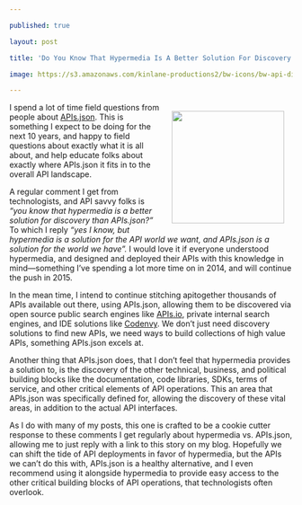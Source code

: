 ---
published: true
layout: post
title: 'Do You Know That Hypermedia Is A Better Solution For Discovery Than APIs.json?'
image: https://s3.amazonaws.com/kinlane-productions2/bw-icons/bw-api-discovery.png
---

<p><a href="http://discovery.apievangelist.com/"><img style="padding: 15px;" src="https://s3.amazonaws.com/kinlane-productions2/bw-icons/bw-api-discovery.png" alt="" width="200" align="right" /></a>
<p>I spend a lot of time field questions from people about <a href="http://apisjson.org/">APIs.json</a>. This is something I expect to be doing for the next 10 years, and happy to field questions about exactly what it is all about, and help educate folks about exactly where APIs.json it fits in to the overall API landscape.
<p>A regular comment I get from technologists, and API savvy folks is <em>&ldquo;you know that hypermedia is a better solution for discovery than APIs.json?&rdquo; </em>To which I reply <em>&ldquo;yes I know, but hypermedia is a solution for the API world we want, and APIs.json is a solution for the world we have&rdquo;.</em> I would love it if everyone understood hypermedia, and designed and deployed their APIs with this knowledge in mind&mdash;something I&rsquo;ve spending a lot more time on in 2014, and will continue the push in 2015.
<p>In the mean time, I intend to continue stitching apitogether thousands of APIs available out there, using APIs.json, allowing them to be discovered via open source public search engines like <a href="http://apis.io">APIs.io</a>, private internal search engines, and IDE solutions like <a href="http://www.codenvy.com/">Codenvy</a>. We don&rsquo;t just need discovery solutions to find new APIs, we need ways to build collections of high value APIs, something APIs.json excels at.
<p>Another thing that APIs.json does, that I don&rsquo;t feel that hypermedia provides a solution to, is the discovery of the other technical, business, and political building blocks like the documentation, code libraries, SDKs, terms of service, and other critical elements of API operations. This an area that APIs.json was specifically defined for, allowing the discovery of these vital areas, in addition to the actual API interfaces.
<p>As I do with many of my posts, this one is crafted to be a cookie cutter response to these comments I get regularly about hypermedia vs. APIs.json, allowing me to just reply with a link to this story on my blog. Hopefully we can shift the tide of API deployments in favor of hypermedia, but the APIs we can&rsquo;t do this with, APIs.json is a healthy alternative, and I even recommend using it alongside hypermedia to provide easy access to the other critical building blocks of API operations, that technologists often overlook.

